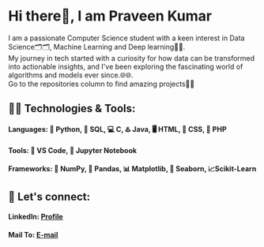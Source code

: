 # Hi there👋, I am Praveen Kumar
I am a passionate Computer Science student with a keen interest in Data Science🗂️🗂️, Machine Learning and Deep learning🤖🤖.\
My journey in tech started with a curiosity for how data can be transformed into actionable insights, and I've been exploring the fascinating world of algorithms and models ever since.🌐🌐.\
Go to the repositories column to find amazing projects💛💛
## 👨‍💻 Technologies & Tools:
#### Languages: 🐍 Python, 🐬 SQL, 💻 C, ♨️ Java, 🖥️ HTML, 📱 CSS, 🐘 PHP
#### Tools: 📑 VS Code, 📙 Jupyter Notebook
#### Frameworks: 🧊 NumPy, 🐼 Pandas, 📊 Matplotlib, 📶 Seaborn, 📈Scikit-Learn
## 🤝 Let's connect:
#### LinkedIn: [Profile](www.linkedin.com/in/spraveenkumar2205)
#### Mail To: [E-mail](Mailto:spraveenkumar2205@gmail.com)
<!--
**praveen-2205/praveen-2205** is a ✨ _special_ ✨ repository because its `README.md` (this file) appears on your GitHub profile.

Here are some ideas to get you started:

- 🔭 I’m currently working on ...
- 🌱 I’m currently learning ...
- 👯 I’m looking to collaborate on ...
- 🤔 I’m looking for help with ...
- 💬 Ask me about ...
- 📫 How to reach me: ...
- 😄 Pronouns: ...
- ⚡ Fun fact: ...
-->
